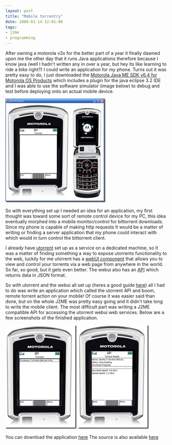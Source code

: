 ```yaml
---
layout: post
title: "Mobile torrentry"
date: 2008-01-14 12:01:00
tags:
- j2me
- programming
---
```

After owning a motorola v3x for the better part of a year it finally dawned upon me the other day that it runs Java applications therefore because I know java (well I hadn't written any in over a year, but hey its like learning to ride a bike right?) I could write an application for my phone. Turns out it was pretty easy to do, I just downloaded the [Motorola Java ME SDK v6.4 for Motorola OS Products](http://developer.motorola.com/docstools/sdks/motorola64) which includes a plugin for the java eclipse 3.2 IDE and I was able to use the software simulator (image below) to debug and test before deploying onto an actual mobile device.  

[![Untitled-1](/assets/images/news/Hlxe3ar5RUSbvYVoU5w27Q.jpg "Untitled-1")](/assets/images/news/P7QST-jolUu7EiKJAiOEng.jpg)   

So with everything set up I needed an idea for an application, my first thought was toward some sort of remote control device for my PC, this idea eventually morphed into a mobile monitor/control for bittorrent downloads. Since my phone is capable of making http requests It would be a matter of writing or finding a server application that my phone could interact with which would in turn control the bittorrent client.  

I already have [utorrent](http://www.utorrent.com/) set up as a service on a dedicated machine, so It was a matter of finding something a way to expose utorrents functionality to the web, luckily for me utorrent has a [webUI component](http://forum.utorrent.com/viewtopic.php?id=14565) that allows you to view and control your torrents via a web page from anywhere in the world. So far, so good, but it gets even better. The webui also has an [API](http://forum.utorrent.com/viewtopic.php?pid=272592) which returns data in JSON format.  

So with utorrent and the webui all set up (heres a good guide [here](http://www.geekzilla.co.uk/View838302ED-E806-4314-AC3A-89872D6F8C9B.htm)) all I had to do was write an application which called the utorrent API and boom, remote torrent action on your mobile! Of course it was easier said than done, but on the whole J2ME was pretty easy going and it didn't take long to write the mobile client. The most difficult part was writing a J2ME compatible API for accessing the utorrent webui web services. Below are a few screenshots of the finished application.  

[![Untitled-3](/assets/images/news/55c9JmCevEyzoU9YIpgUcQ.jpg "Untitled-3")](/assets/images/news/BifV8YgIR0iqvitrksdhNA.jpg) 
[![Untitled-2](/assets/images/news/JOmVYOHMF0yC7Yn1ryyTbw.jpg "Untitled-2")](/assets/images/news/3e3uQuxxakKrO2tgyvMFJg.jpg)   

You can download the application [here](/downloads/utorrentmobile_bin.zip) The source is also available [here](https://github.com/mrsharpoblunto/utorrentmobile)
